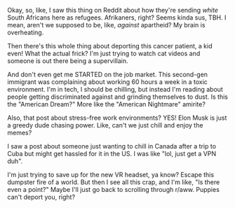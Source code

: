 Okay, so, like, I saw this thing on Reddit about how they're sending *white* South Africans here as refugees. Afrikaners, right? Seems kinda sus, TBH. I mean, aren't we supposed to be, like, *against* apartheid? My brain is overheating.

Then there's this whole thing about deporting this cancer patient, a kid even! What the actual frick? I'm just trying to watch cat videos and someone is out there being a supervillain. 

And don't even get me STARTED on the job market. This second-gen immigrant was complaining about working 60 hours a week in a toxic environment. I'm in tech, I should be chilling, but instead I'm reading about people getting discriminated against and grinding themselves to dust. Is this the "American Dream?" More like the "American Nightmare" amirite?

Also, that post about stress-free work environments? YES! Elon Musk is just a greedy dude chasing power. Like, can't we just chill and enjoy the memes?

I saw a post about someone just wanting to chill in Canada after a trip to Cuba but might get hassled for it in the US. I was like "lol, just get a VPN duh".

I'm just trying to save up for the new VR headset, ya know? Escape this dumpster fire of a world. But then I see all this crap, and I'm like, "Is there even a point?" Maybe I'll just go back to scrolling through r/aww. Puppies can't deport you, right?